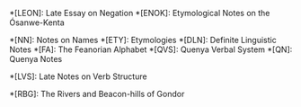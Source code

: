 *[LEON]: Late Essay on Negation
*[ENOK]: Etymological Notes on the Ósanwe-Kenta
<!-- VT41, ca. 1959-60-->
*[NN]: Notes on Names
*[ETY]: Etymologies
*[DLN]: Definite Linguistic Notes
*[FA]: The Feanorian Alphabet
*[QVS]: Quenya Verbal System
*[QN]: Quenya Notes
<!-- PE17/145: Sep., Oct. 1957 -->
*[LVS]: Late Notes on Verb Structure
<!--
LVS1: 6 Apr 1969 [after LVS2]
LVS2-3: Jan-Apr 1969
LVS4-9: spring 1969
LVS10-11: summer 1969
LVS12: after 5 Jun 1969
LVS13-14: fall 1969
-->
*[RBG]: The Rivers and Beacon-hills of Gondor
<!-- properly, 'Nomenclature', VT42: after 30-06-1969 -->
